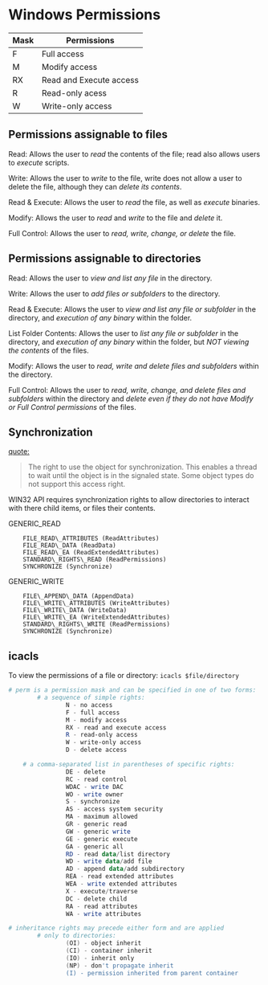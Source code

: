# Windows Permissions
Mask | Permissions
--- | ---
F | Full access
M | Modify access
RX | Read and Execute access
R | Read-only acess
W | Write-only access

## Permissions assignable to files

Read: Allows the user to *read* the contents of the file; read also allows users to *execute* scripts.

Write: Allows the user to *write* to the file, write does not allow a user to delete the file, although they can *delete its contents*.

Read & Execute: Allows the user to *read* the file, as well as *execute* binaries.

Modify: Allows the user to *read* and *write* to the file and *delete* it.

Full Control: Allows the user to *read, write, change, or delete* the file.

## Permissions assignable to directories

Read: Allows the user to *view and list any file* in the directory.

Write: Allows the user to *add files or subfolders* to the directory.

Read & Execute: Allows the user to *view and list any file or subfolder* in the directory, and *execution of any binary* within the folder.

List Folder Contents: Allows the user to *list any file or subfolder* in the directory, and *execution of any binary* within the folder, but *NOT viewing the contents* of the files.

Modify: Allows the user to *read, write and delete files and subfolders* within the directory.

Full Control: Allows the user to *read, write, change, and delete files and subfolders* within the directory and *delete even if they do not have Modify or Full Control permissions* of the files.

## Synchronization

[quote:](https://docs.microsoft.com/en-us/windows/win32/secauthz/standard-access-rights?redirectedfrom=MSDN)
> The right to use the object for synchronization. This enables a thread to wait until the object is in the signaled state. Some object types do not support this access right.

WIN32 API requires synchronization rights to allow directories to interact with there child items, or files their contents.

GENERIC\_READ  

        FILE_READ\_ATTRIBUTES (ReadAttributes)
        FILE_READ\_DATA (ReadData)
        FILE_READ\_EA (ReadExtendedAttributes)
        STANDARD\_RIGHTS\_READ (ReadPermissions)
        SYNCHRONIZE (Synchronize)  
  
GENERIC\_WRITE  

        FILE\_APPEND\_DATA (AppendData)
        FILE\_WRITE\_ATTRIBUTES (WriteAttributes)
        FILE\_WRITE\_DATA (WriteData)
        FILE\_WRITE\_EA (WriteExtendedAttributes)
        STANDARD\_RIGHTS\_WRITE (ReadPermissions)
        SYNCHRONIZE (Synchronize)

## icacls

To view the permissions of a file or directory: `icacls $file/directory`

```powershell
# perm is a permission mask and can be specified in one of two forms:
        # a sequence of simple rights:
                N - no access
                F - full access
                M - modify access
                RX - read and execute access
                R - read-only access
                W - write-only access
                D - delete access

	# a comma-separated list in parentheses of specific rights:
                DE - delete
                RC - read control
                WDAC - write DAC
                WO - write owner
                S - synchronize
                AS - access system security
                MA - maximum allowed
                GR - generic read
                GW - generic write
                GE - generic execute
                GA - generic all
                RD - read data/list directory
                WD - write data/add file
                AD - append data/add subdirectory
                REA - read extended attributes
                WEA - write extended attributes
                X - execute/traverse
                DC - delete child
                RA - read attributes
                WA - write attributes

# inheritance rights may precede either form and are applied
        # only to directories:
                (OI) - object inherit
                (CI) - container inherit
                (IO) - inherit only
                (NP) - don't propagate inherit
                (I) - permission inherited from parent container
```
